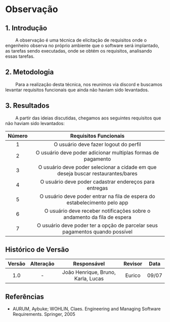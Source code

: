 # Observação

## 1. Introdução
&emsp;&emsp; A observação é uma técnica de elicitação de requisitos onde o engenheiro observa no próprio ambiente que o software será implantado, as tarefas sendo executadas, onde se obtém os requisitos, analisando essas tarefas.

## 2. Metodologia

&emsp;&emsp; Para a realização desta técnica, nos reunimos via discord e buscamos levantar requisitos funcionais que ainda não haviam sido levantados.

## 3. Resultados

&emsp;&emsp; A partir das ideias discutidas, chegamos aos seguintes requisitos que não haviam sido levantados:

| Número | Requisitos Funcionais                                         |
| :------: | :--------------------------------------------------: |
| 1    | O usuário deve fazer logout do perfil |
| 2    | O usuário deve poder adicionar multiplas formas de pagamento |
| 3    | O usuário deve poder selecionar a cidade em que deseja buscar restaurantes/bares |
| 4    | O usuário deve poder cadastrar endereços para entregas|
| 5    | O usuário deve poder entrar na fila de espera do estabelecimento pelo app|
| 6    | O usuário deve receber notificações sobre o andamento da fila de espera |
| 7    | O usuário deve poder ter a opção de parcelar seus pagamentos quando possível |



## Histórico de Versão

| Versão |                Alteração               | Responsável |         Revisor        |  Data |
|:------:|:--------------------------------------:|:-----------:|:----------------------:|:-----:|
|   1.0  |                    -                   |    João Henrique, Bruno, Karla, Lucas  | Eurico | 09/07 |


## Referências
- AURUM, Aybuke; WOHLIN, Claes. Engineering and Managing Software Requirements. Springer, 2005
